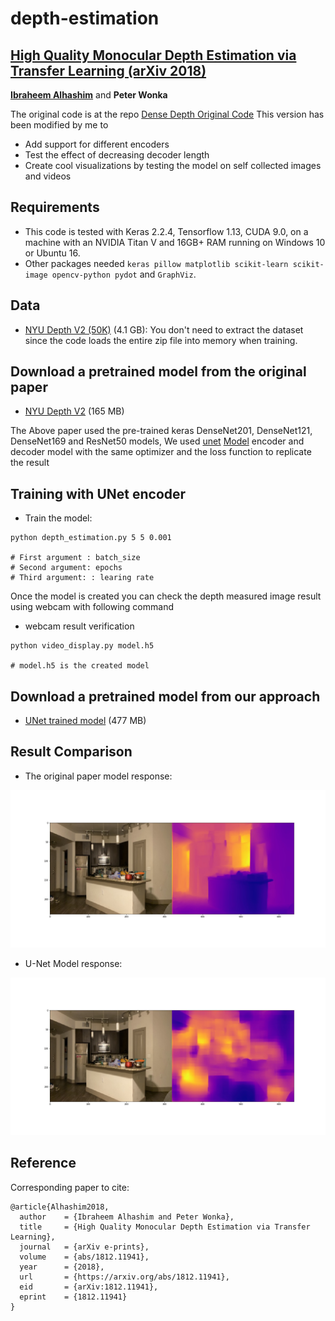 # depth-estimation
## [High Quality Monocular Depth Estimation via Transfer Learning (arXiv 2018)](https://arxiv.org/abs/1812.11941)
**[Ibraheem Alhashim](https://ialhashim.github.io/)** and **Peter Wonka**

The original code is at the repo [Dense Depth Original Code](https://github.com/ialhashim/DenseDepth)
This version has been modified by me to 
* Add support for different encoders
* Test the effect of decreasing decoder length
* Create cool visualizations by testing the model on self collected images and videos

## Requirements
* This code is tested with Keras 2.2.4, Tensorflow 1.13, CUDA 9.0, on a machine with an NVIDIA Titan V and 16GB+ RAM running on Windows 10 or Ubuntu 16.
* Other packages needed `keras pillow matplotlib scikit-learn scikit-image opencv-python pydot` and `GraphViz`.


## Data
* [NYU Depth V2 (50K)](https://s3-eu-west-1.amazonaws.com/densedepth/nyu_data.zip) (4.1 GB): You don't need to extract the dataset since the code loads the entire zip file into memory when training.

## Download a pretrained model from the original paper
* [NYU Depth V2](https://s3-eu-west-1.amazonaws.com/densedepth/nyu.h5) (165 MB)


The Above paper used the pre-trained keras DenseNet201, DenseNet121, DenseNet169 and ResNet50 models, We used [unet](https://lmb.informatik.uni-freiburg.de/people/ronneber/u-net/) [Model](https://github.com/zhixuhao/unet) encoder and decoder model with the same optimizer and the loss function to replicate the result

## Training with UNet encoder
* Train the model: 
```
python depth_estimation.py 5 5 0.001

# First argument : batch_size
# Second argument: epochs
# Third argument: : learing rate
```

Once the model is created you can check the depth measured image result using webcam with following command
* webcam result verification 
```
python video_display.py model.h5 

# model.h5 is the created model
```

## Download a pretrained model from our approach
* [UNet trained model](https://drive.google.com/open?id=1WbVr3e7-kVDRtShCuaK-BtlzUePXYFWm) (477 MB)

## Result Comparison

* The original paper model response:

<p align="left">
  <img  src="./data/1.jpeg">
</p>

* U-Net Model response:

<p align="left">
  <img  src="./data/2.jpeg">
</p>


## Reference
Corresponding paper to cite:
```
@article{Alhashim2018,
  author    = {Ibraheem Alhashim and Peter Wonka},
  title     = {High Quality Monocular Depth Estimation via Transfer Learning},
  journal   = {arXiv e-prints},
  volume    = {abs/1812.11941},
  year      = {2018},
  url       = {https://arxiv.org/abs/1812.11941},
  eid       = {arXiv:1812.11941},
  eprint    = {1812.11941}
}
```

